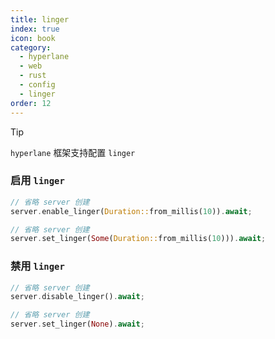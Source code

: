 ```yaml
---
title: linger
index: true
icon: book
category:
  - hyperlane
  - web
  - rust
  - config
  - linger
order: 12
---
```


<Share colorful />

> [!tip]
>
> `hyperlane` 框架支持配置 `linger`

### 启用 `linger`

```rust
// 省略 server 创建
server.enable_linger(Duration::from_millis(10)).await;
```

```rust
// 省略 server 创建
server.set_linger(Some(Duration::from_millis(10))).await;
```

### 禁用 `linger`

```rust
// 省略 server 创建
server.disable_linger().await;
```

```rust
// 省略 server 创建
server.set_linger(None).await;
```

<Bottom />
